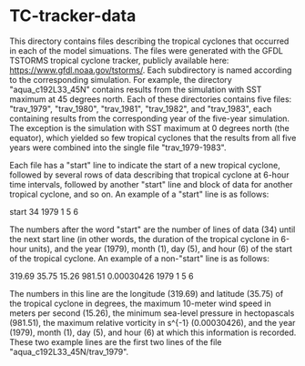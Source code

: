 # TC-tracker-data
This directory contains files describing the tropical cyclones that occurred in each of the model simuations. The files were generated with the GFDL TSTORMS tropical cyclone tracker, publicly available here: https://www.gfdl.noaa.gov/tstorms/. Each subdirectory is named according to the corresponding simulation. For example, the directory "aqua_c192L33_45N" contains results from the simulation with SST maximum at 45 degrees north. Each of these directories contains five files: "trav_1979", "trav_1980", "trav_1981", "trav_1982", and "trav_1983", each containing results from the corresponding year of the five-year simulation. The exception is the simulation with SST maximum at 0 degrees north (the equator), which yielded so few tropical cyclones that the results from all five years were combined into the single file "trav_1979-1983".

Each file has a "start" line to indicate the start of a new tropical cyclone, followed by several rows of data describing that tropical cyclone at 6-hour time intervals, followed by another "start" line and block of data for another tropical cyclone, and so on. An example of a "start" line is as follows:

start    34  1979     1     5     6

The numbers after the word "start" are the number of lines of data (34) until the next start line (in other words, the duration of the tropical cyclone in 6-hour units), and the year (1979), month (1), day (5), and hour (6) of the start of the tropical cyclone. An example of a non-"start" line is as follows:

319.69   35.75   15.26  981.51   0.00030426  1979     1     5     6

The numbers in this line are the longitude (319.69) and latitude (35.75) of the tropical cyclone in degrees, the maximum 10-meter wind speed in meters per second (15.26), the minimum sea-level pressure in hectopascals (981.51), the maximum relative vorticity in s^{-1} (0.00030426), and the year (1979), month (1), day (5), and hour (6) at which this information is recorded. These two example lines are the first two lines of the file "aqua_c192L33_45N/trav_1979".

